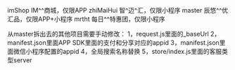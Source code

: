 imShop 		IM^^商城，仅限APP
zhiMaiHui	智^迈^汇，仅限小程序
master		辰悠^^优汇品，仅限APP+小程序
mrtht		每日^^特惠团，仅限小程序

从master拆出去的其他项目需要手动修改：
1，request.js里面的_baseUrl
2，manifest.json里面APP SDK里面的支付和分享对应的appid
3，manifest.json里面微信小程序配置的appid
4，全局搜索名称替换
5，store/index.js里面的客服类型server
